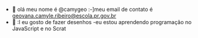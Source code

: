 - 👋 olá meu nome é @camygeo 
:-]meu email de contato é geovana.camyle.ribeiro@escola.pr.gov.br
-  👀 :I eu gosto de fazer desenhos 
-eu estou aprendendo programação no JavaScript e no Scrat

